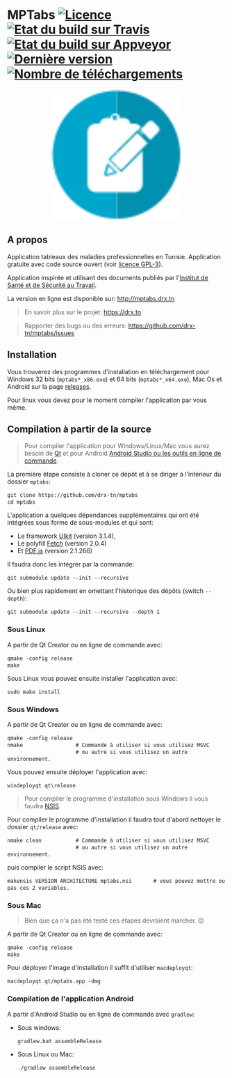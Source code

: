 # MPTabs [![Licence](https://img.shields.io/github/license/drx-tn/mptabs.svg)](LICENSE) [![Etat du build sur Travis](https://travis-ci.org/drx-tn/mptabs.svg?branch=master)](https://travis-ci.org/drx-tn/mptabs) [![Etat du build sur Appveyor](https://ci.appveyor.com/api/projects/status/usg9qx1bejcilxce/branch/master?svg=true)](https://ci.appveyor.com/project/drxtun61291/mptabs/branch/master) [![Dernière version](https://img.shields.io/github/release/drx-tn/mptabs.svg)](https://github.com/drx-tn/mptabs/releases/latest) [![Nombre de téléchargements](https://img.shields.io/github/downloads/drx-tn/mptabs/total.svg)](https://github.com/drx-tn/mptabs/releases)

<p align="center"><img src="mptabs.svg" width="300"/></p>

## A propos
Application tableaux des maladies professionnelles en Tunisie. Application gratuite avec code source ouvert (voir [licence GPL-3](LICENSE)).

Application inspirée et utilisant des documents publiés par l'[Institut de Santé et de Sécurité au Travail](http://www.isst.nat.tn).

La version en ligne est disponible sur: http://mptabs.drx.tn

> En savoir plus sur le projet: https://drx.tn

> Rapporter des bugs ou des erreurs: https://github.com/drx-tn/mptabs/issues

## Installation
Vous trouverez des programmes d'installation en téléchargement pour Windows 32 bits (`mptabs*_x86.exe`) et 64 bits (`mptabs*_x64.exe`), Mac Os et Android sur la page [releases](https://github.com/drx-tn/mptabs/releases).

Pour linux vous devez pour le moment compiler l'application par vous même.

## Compilation à partir de la source
> Pour compiler l'application pour Windows/Linux/Mac vous aurez besoin de [Qt](https://www.qt.io/download-qt-installer) et pour Android [Android Studio ou les outils en ligne de commande](https://developer.android.com/studio/#downloads).

La première étape consiste à cloner ce dépôt et à se diriger à l'intérieur du dossier `mptabs`:

    git clone https://github.com/drx-tn/mptabs
    cd mptabs

L'application a quelques dépendances supplémentaires qui ont été intégrées sous forme de sous-modules et qui sont:
* Le framework [UIkit](https://getuikit.com/) (version 3.1.4),
* Le polyfill [Fetch](https://github.github.io/fetch/) (version 2.0.4)
* Et [PDF.js](https://mozilla.github.io/pdf.js/) (version 2.1.266)

Il faudra donc les intégrer par la commande:

    git submodule update --init --recursive

Ou bien plus rapidement en omettant l'historique des dépôts (switch `--depth`):

    git submodule update --init --recursive --depth 1

### Sous Linux

A partir de Qt Creator ou en ligne de commande avec:

    qmake -config release
    make

Sous Linux vous pouvez ensuite installer l'application avec:

    sudo make install

### Sous Windows

A partir de Qt Creator ou en ligne de commande avec:

    qmake -config release
    nmake                 # Commande à utiliser si vous utilisez MSVC
                          # ou autre si vous utilisez un autre environnement.

Vous pouvez ensuite déployer l'application avec:

    windeployqt qt\release

> Pour compiler le programme d'installation sous Windows il vous faudra [NSIS](http://nsis.sourceforge.net).

Pour compiler le programme d'installation il faudra tout d'abord nettoyer le dossier `qt/release` avec:

    nmake clean           # Commande à utiliser si vous utilisez MSVC
                          # ou autre si vous utilisez un autre environnement.

puis compiler le script NSIS avec:

    makensis VERSION ARCHITECTURE mptabs.nsi       # vous pouvez mettre ou pas ces 2 variables.

### Sous Mac

> Bien que ça n'a pas été testé ces étapes devraient marcher. :wink:

A partir de Qt Creator ou en ligne de commande avec:

    qmake -config release
    make

Pour déployer l'image d'installation il suffit d'utiliser `macdeployqt`:

    macdeployqt qt/mptabs.app -dmg

### Compilation de l'application Android

A partir d'Android Studio ou en ligne de commande avec `gradlew`:

* Sous windows:

      gradlew.bat assembleRelease

* Sous Linux ou Mac:

      ./gradlew assembleRelease